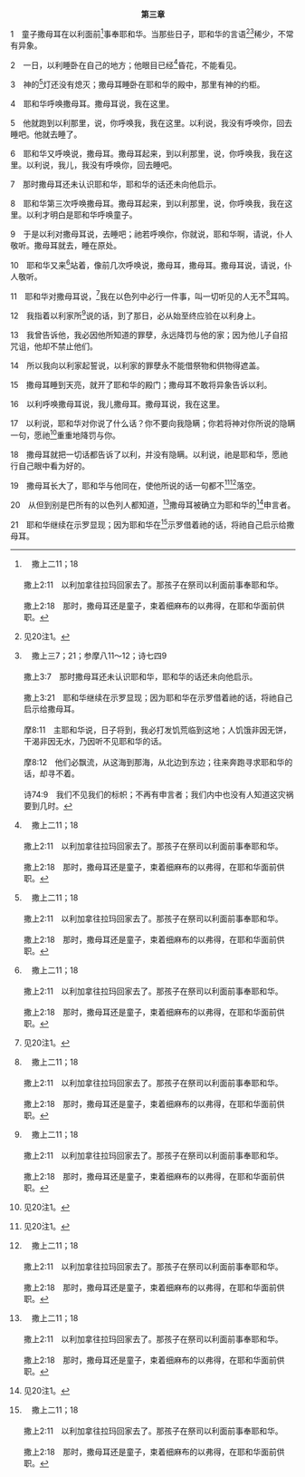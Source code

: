 <p style="text-align:center;font-weight:bold;">第三章</p>

1　童子撒母耳在以利面前[^a]事奉耶和华。当那些日子，耶和华的言语[^1][^b]稀少，不常有异象。

[^1]:见20注1。

[^a]:　撒上二11；18<br><br>撒上2:11　以利加拿往拉玛回家去了。那孩子在祭司以利面前事奉耶和华。<br><br>撒上2:18　那时，撒母耳还是童子，束着细麻布的以弗得，在耶和华面前供职。

[^b]:　撒上三7；21；参摩八11～12；诗七四9<br><br>撒上3:7　那时撒母耳还未认识耶和华，耶和华的话还未向他启示。<br><br>撒上3:21　耶和华继续在示罗显现；因为耶和华在示罗借着祂的话，将祂自己启示给撒母耳。<br><br>摩8:11　主耶和华说，日子将到，我必打发饥荒临到这地；人饥饿非因无饼，干渴非因无水，乃因听不见耶和华的话。<br><br>摩8:12　他们必飘流，从这海到那海，从北边到东边；往来奔跑寻求耶和华的话，却寻不着。<br><br>诗74:9　我们不见我们的标帜；不再有申言者；我们内中也没有人知道这灾祸要到几时。

2　一日，以利睡卧在自己的地方；他眼目已经[^a]昏花，不能看见。

[^a]:　撒上四15；创二七1；参申三四7<br><br>撒上4:15　那时以利九十八岁了，眼目发直，不能看见。<br><br>创27:1　以撒年老，眼睛昏花，不能看见，就叫了他大儿子以扫来，对他说，我儿。以扫说，我在这里。<br><br>申34:7　摩西死的时候，年一百二十岁；眼目没有昏花，精神没有衰败。

3　神的[^a]灯还没有熄灭；撒母耳睡卧在耶和华的殿中，那里有神的约柜。

[^a]:　出二七20～21；利二四2～3；代下十三11<br><br>出27:20　你要吩咐以色列人，把捣成的纯橄榄油拿来给你，为点灯用，使灯常常点着。<br><br>出27:21　在会幕中见证柜前的幔外，亚伦和他的子孙，从晚上到早晨，要在耶和华面前整理这灯。这要作以色列人世世代代永远的定例。<br><br>利24:2　你要吩咐以色列人，把捣成的纯橄榄油拿来给你，为点灯用，使灯常常点着。<br><br>利24:3　在会幕中见证柜的幔子外，亚伦从晚上到早晨，要在耶和华面前常常整理这灯。这要作你们世世代代永远的定例。<br><br>代下13:11　他们每日早晚向耶和华烧燔祭，和馨香的香，又在纯金的桌子上摆陈设饼；他们也照料金灯台和灯盏，每晚点起；我们谨守耶和华我们神所交付的职守，你们却离弃了祂。

4　耶和华呼唤撒母耳。撒母耳说，我在这里。

5　他就跑到以利那里，说，你呼唤我，我在这里。以利说，我没有呼唤你，回去睡吧。他就去睡了。

6　耶和华又呼唤说，撒母耳。撒母耳起来，到以利那里，说，你呼唤我，我在这里。以利说，我儿，我没有呼唤你，回去睡吧。

7　那时撒母耳还未认识耶和华，耶和华的话还未向他启示。

8　耶和华第三次呼唤撒母耳。撒母耳起来，到以利那里，说，你呼唤我，我在这里。以利才明白是耶和华呼唤童子。

9　于是以利对撒母耳说，去睡吧；祂若呼唤你，你就说，耶和华啊，请说，仆人敬听。撒母耳就去，睡在原处。

10　耶和华又来[^a]站着，像前几次呼唤说，撒母耳，撒母耳。撒母耳说，请说，仆人敬听。

[^a]:　徒二三11<br><br>徒23:11　当夜，主站在保罗旁边说，你当壮胆，你怎样在耶路撒冷郑重地为我作了见证，也必照样在罗马为我作见证。

11　耶和华对撒母耳说，[^1]我在以色列中必行一件事，叫一切听见的人无不[^a]耳鸣。

[^1]:神对以利家严厉地审判，首先由一个神人所预言(二27～36)；其次，由耶和华借着撒母耳说的话所证实(4～18)。神借着撒母耳告诉以利要来的审判，目的也许是要给这年幼的孩童祭司难忘的印象。这是神的智慧。

[^a]:　王下二一12；耶十九3<br><br>王下21:12　所以耶和华以色列的神如此说，看哪，我必将这样的灾祸降与耶路撒冷和犹大，叫一切听见的人无不耳鸣。<br><br>耶19:3　说，犹大君王和耶路撒冷的居民哪，当听耶和华的话；万军之耶和华以色列的神如此说，我必使灾祸临到这地方，凡听见的人都必耳鸣；

12　我指着以利家所[^a]说的话，到了那日，必从始至终应验在以利身上。

[^a]:　撒上二30～36<br><br>撒上2:30　因此，耶和华以色列的神宣示说，我确实说过，你家和你父家必永远行在我面前；但现在我耶和华宣示说，我绝不容你们这样行。因为尊重我的，我必尊重他们；藐视我的，他们必被轻视。<br><br>撒上2:31　日子要到，我必折断你的膀臂和你父家的膀臂，使你家中没有一个老年人。<br><br>撒上2:32　在我使以色列人享各样好处的时候，你必看见我居所的败落；在你家中必永远没有一个老年人。<br><br>撒上2:33　你家中未从我坛前被我剪除的人，必使你眼目失明，魂中忧伤。你家中所增加的人口都必死在人的刀下。<br><br>撒上2:34　你的两个儿子何弗尼、非尼哈所遭遇的事，要给你作兆头：他们二人必同日而死。<br><br>撒上2:35　我要为自己立一个忠信的祭司；他必照我的心意而行。我要为他建立稳固的家；他必永远行在我的受膏者面前。<br><br>撒上2:36　你家所剩余的人都必来叩拜他，求块银子，求个饼，说，求你使我有分于祭司的职任，好叫我得点饼吃。

13　我曾告诉他，我必因他所知道的罪孽，永远降罚与他的家；因为他儿子自招咒诅，他却不禁止他们。

14　所以我向以利家起誓说，以利家的罪孽永不能借祭物和供物得遮盖。

15　撒母耳睡到天亮，就开了耶和华的殿门；撒母耳不敢将异象告诉以利。

16　以利呼唤撒母耳说，我儿撒母耳。撒母耳说，我在这里。

17　以利说，耶和华对你说了什么话？你不要向我隐瞒；你若将神对你所说的隐瞒一句，愿祂[^1]重重地降罚与你。

[^1]:直译，这样向你行，并且加倍的这样行。

18　撒母耳就把一切话都告诉了以利，并没有隐瞒。以利说，祂是耶和华，愿祂行自己眼中看为好的。

19　撒母耳长大了，耶和华与他同在，使他所说的话一句都不[^1][^a]落空。

[^1]:直译，落在地上。

[^a]:　参王下十10<br><br>王下10:10　由此可知，耶和华指着亚哈家所说的话，一句都没有落空，因为耶和华借祂仆人以利亚所说的，祂都成就了。

20　从但到别是巴所有的以色列人都知道，[^a]撒母耳被确立为耶和华的[^1]申言者。

[^1]:撒母耳被神确立说神的话，以顶替老旧祭司职分教导神的话语。在祭司职分里，祭司该作的第一件事，就是为神说话。大祭司所戴的胸牌和乌陵土明，乃是神用来对祂百姓说话的凭借(见出二八30与注)。祭司职分堕落后，神的说话几乎失去了(1)。因此，神需要兴起一个活的人，一个申言者，来为祂说话。在神的命定里，撒母耳算为第一位申言者，因为他带进为神说话的申言者职分(徒三24，十三20，来十一32)。

[^a]:　徒十三20；三24<br><br>徒13:20　此后给他们设立士师，直到申言者撒母耳的时候，约有四百五十年。<br><br>徒3:24　从撒母耳起，以及相继兴起的众申言者，凡说预言的，也都宣告了这些日子。

21　耶和华继续在示罗显现；因为耶和华在[^a]示罗借着祂的话，将祂自己启示给撒母耳。

[^a]:　书十八1；撒上一3<br><br>书18:1　以色列人全会众聚集在示罗，把会幕设立在那里；那地已经在他们面前被制伏了。<br><br>撒上1:3　这人每年从本城上示罗去敬拜，并献祭给万军之耶和华；在那里有以利的两个儿子何弗尼、非尼哈，作耶和华的祭司。



